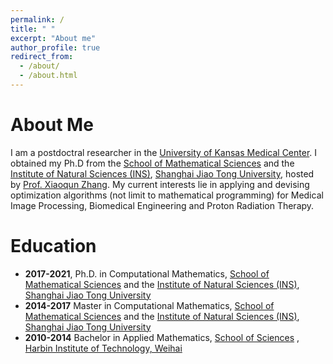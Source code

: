 ```yaml
---
permalink: /
title: " "
excerpt: "About me"
author_profile: true
redirect_from: 
  - /about/
  - /about.html
---
```

About Me
======
I am a postdoctral researcher in the [University of Kansas Medical Center](https://www.kumc.edu/school-of-medicine/academics/departments/radiation-oncology/research/gao-lab-x19611.html). I obtained my Ph.D from the [School of Mathematical Sciences](https://math.sjtu.edu.cn/Default/index) and the [Institute of Natural Sciences (INS)](https://ins.sjtu.edu.cn/), [Shanghai Jiao Tong University](https://en.sjtu.edu.cn/), hosted by [Prof. Xiaoqun Zhang](https://math.sjtu.edu.cn/faculty/xqzhang/index.html). My current interests lie in applying and devising optimization algorithms (not limit to mathematical programming) for Medical Image Processing, Biomedical Engineering and Proton Radiation Therapy.

Education
======
-  **2017-2021**, Ph.D. in Computational Mathematics,
   [School of Mathematical Sciences](https://math.sjtu.edu.cn/Default/index) and the [Institute of Natural Sciences (INS)](https://ins.sjtu.edu.cn/), [Shanghai Jiao Tong University](https://en.sjtu.edu.cn/)
- **2014-2017**  Master in Computational Mathematics,
  [School of Mathematical Sciences](https://math.sjtu.edu.cn/Default/index) and the [Institute of Natural Sciences (INS)](https://ins.sjtu.edu.cn/), [Shanghai Jiao Tong University](https://en.sjtu.edu.cn/)
- **2010-2014**  Bachelor in Applied Mathematics,
  [School of Sciences]([http://ss.hitwh.edu.cn/sxx/list.htm](http://ss.hitwh.edu.cn/main.htm)) , [Harbin Institute of Technology, Weihai](https://www.hitwh.edu.cn/)
